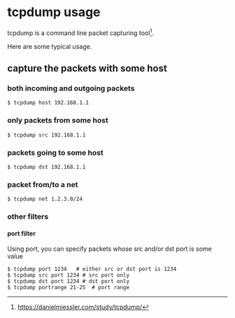 # tcpdump usage

tcpdump is a command line packet capturing tool[^1].

Here are some typical usage.

## capture the packets with some host

### both incoming and outgoing packets

```
$ tcpdump host 192.168.1.1
```

### only packets from some host

```
$ tcpdump src 192.168.1.1
```

### packets going to some host

```
$ tcpdump dst 192.168.1.1
```

### packet from/to a net

```
$ tcpdump net 1.2.3.0/24
```

### other filters

#### port filter

Using port, you can specify packets whose src and/or dst port is some value

```
$ tcpdump port 1234   # either src or dst port is 1234
$ tcpdump src port 1234 # src port only
$ tcpdump dst port 1234 # dst port only
$ tcpdump portrange 21-25  # port range
```


[^1]: https://danielmiessler.com/study/tcpdump/
